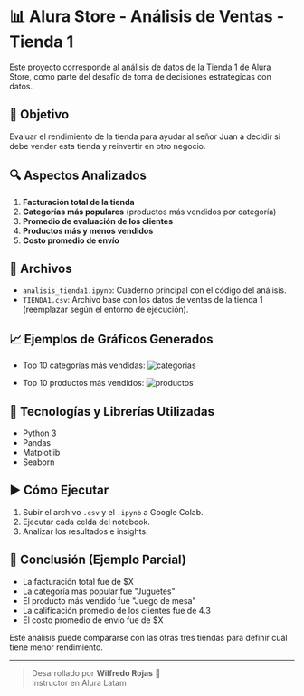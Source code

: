 # 📊 Alura Store - Análisis de Ventas - Tienda 1

Este proyecto corresponde al análisis de datos de la Tienda 1 de Alura Store, como parte del desafío de toma de decisiones estratégicas con datos.

## 🎯 Objetivo

Evaluar el rendimiento de la tienda para ayudar al señor Juan a decidir si debe vender esta tienda y reinvertir en otro negocio.

## 🔍 Aspectos Analizados

1. **Facturación total de la tienda**
2. **Categorías más populares** (productos más vendidos por categoría)
3. **Promedio de evaluación de los clientes**
4. **Productos más y menos vendidos**
5. **Costo promedio de envío**

## 📁 Archivos

- `analisis_tienda1.ipynb`: Cuaderno principal con el código del análisis.
- `TIENDA1.csv`: Archivo base con los datos de ventas de la tienda 1 (reemplazar según el entorno de ejecución).

## 📈 Ejemplos de Gráficos Generados

- Top 10 categorías más vendidas:
  ![categorias](img/categorias.png)

- Top 10 productos más vendidos:
  ![productos](img/productos.png)

## 🧪 Tecnologías y Librerías Utilizadas

- Python 3
- Pandas
- Matplotlib
- Seaborn

## ▶️ Cómo Ejecutar

1. Subir el archivo `.csv` y el `.ipynb` a Google Colab.
2. Ejecutar cada celda del notebook.
3. Analizar los resultados e insights.

## 📌 Conclusión (Ejemplo Parcial)

- La facturación total fue de $X
- La categoría más popular fue "Juguetes"
- El producto más vendido fue "Juego de mesa"
- La calificación promedio de los clientes fue de 4.3
- El costo promedio de envío fue de $X

Este análisis puede compararse con las otras tres tiendas para definir cuál tiene menor rendimiento.

---

> Desarrollado por **Wilfredo Rojas** 🚀  
> Instructor en Alura Latam
